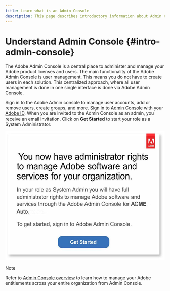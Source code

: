 ```yaml
---
title: Learn what is an Admin Console
description: This page describes introductory information about Admin Console.
---
```


# Understand Admin Console {#intro-admin-console}

The Adobe Admin Console is a central place to administer and manage your Adobe product licenses and users. The main functionality of the Adobe Admin Console is user management. This means you do not have to create users in each solution. This centralized approach, where all user management is done in one single interface is done via Adobe Admin Console.

Sign in to the Adobe Admin console to manage user accounts, add or remove users, create groups, and more. Sign in to [Admin Console](https://adminconsole.adobe.com) with  your [Adobe ID](/help/onboarding/learn-concepts/adobe-id.md). When you are invited to the Admin Console as an admin, you receive an email invitation. Click on **Get Started** to start your role as a System Administrator.

![image](/help/onboarding/getting-access-to-aem-in-cloud/assets/processOverview2.jpg)


>[!NOTE]
>Refer to [Admin Console overview](https://helpx.adobe.com/enterprise/using/admin-console.html) to learn how to manage your Adobe entitlements across your entire organization from Admin Console.